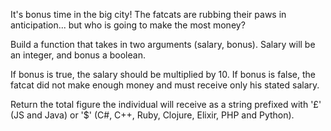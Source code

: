 It's bonus time in the big city! The fatcats are rubbing their paws in anticipation... but who is going to make the most money? 

Build a function that takes in two arguments (salary, bonus). Salary will be an integer, and bonus a boolean.

If bonus is true, the salary should be multiplied by 10. If bonus is false, the fatcat did not make enough money and must receive only his stated salary.

Return the total figure the individual will receive as a string prefixed with '£' (JS and Java) or '$' (C#, C++, Ruby, Clojure, Elixir, PHP and Python).
